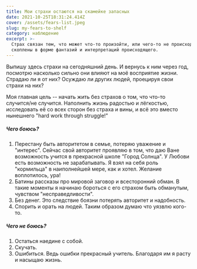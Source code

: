 ```yaml
---
title: Мои страхи остаются на скамейке запасных
date: 2021-10-25T18:31:24.414Z
cover: /assets/fears-list.jpeg
slug: my-fears-to-shelf
category: наблюдение
excerpt: >-
  Страх связан тем, что может что-то произойти, или чего-то не происходит. Они
  скоплены в форме фантазий и интерпретаций происходящего.
---
```

Выпишу здесь страхи на сегодняшний день. И вернусь к ним через год, посмотрю насколько сильно они влияют на моё восприятие жизни. Страдаю ли я от них? Осуждаю ли других людей, проецируя свои страхи на них?

Моя главная цель -- начать жить без страхов о том, что что-то случится/не случится. Наполнить жизнь радостью и лёгкостью, исследовать её со всех сторон без страха и вины, и всё это вместо нынешнего "hard work through struggle!"

##### Чего боюсь?

1. Перестану быть авторитетом в семье, потеряю уважение и "интерес". Сейчас свой авторитет проявляю в том, что даю Ване возможность учится в прекрасной школе "Город Солнца". У Любови есть возможность не зарабатывать. Я взял на себя роль "кормильца" в наиполнейшей мере, как и хотел. Желание воплотилось, ура!
2. Батины рассказы про мировой заговор и всесторонний обман. В такие моменты я начинаю бороться с его страхом быть обманутым, чувством "несправедливости".
3. Без денег. Это следствие боязни потерять авторитет и надобность.
4. Спорить и орать на людей. Таким образом думаю что уязвлю кого-то.

##### Чего не боюсь?

1. Остаться наедине с собой.
2. Скучать.
3. Ошибиться. Ведь ошибки прекрасный учитель. Благодаря им я расту и насыщаю жизнь.
